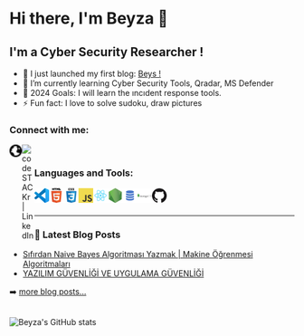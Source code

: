 # Hi there, I'm Beyza 👋

## I'm a Cyber Security Researcher !

- 🔭 I just launched my first blog: [Beys !][website]
- 🌱 I’m currently learning Cyber Security Tools, Qradar, MS Defender
- 🥅 2024 Goals: I will learn the ıncıdent response tools. 
- ⚡ Fun fact: I love to solve sudoku, draw pictures
  
### Connect with me:

[<img align="left" alt="codeSTACKr.com" width="22px" src="https://raw.githubusercontent.com/iconic/open-iconic/master/svg/globe.svg" />][website]
[<img align="left" alt="codeSTACKr | LinkedIn" width="22px" src="https://cdn.jsdelivr.net/npm/simple-icons@v3/icons/linkedin.svg" />][linkedin]
<br />

### Languages and Tools:

[<img align="left" alt="Visual Studio Code" width="26px" src="https://raw.githubusercontent.com/github/explore/80688e429a7d4ef2fca1e82350fe8e3517d3494d/topics/visual-studio-code/visual-studio-code.png" />][vscode]
[<img align="left" alt="HTML5" width="26px" src="https://raw.githubusercontent.com/github/explore/80688e429a7d4ef2fca1e82350fe8e3517d3494d/topics/html/html.png" />][html5]
[<img align="left" alt="CSS3" width="26px" src="https://raw.githubusercontent.com/github/explore/80688e429a7d4ef2fca1e82350fe8e3517d3494d/topics/css/css.png" />][css3]
[<img align="left" alt="JavaScript" width="26px" src="https://raw.githubusercontent.com/github/explore/80688e429a7d4ef2fca1e82350fe8e3517d3494d/topics/javascript/javascript.png" />][jsplaylist]
[<img align="left" alt="React" width="26px" src="https://raw.githubusercontent.com/github/explore/80688e429a7d4ef2fca1e82350fe8e3517d3494d/topics/react/react.png" />][reactplaylist]
[<img align="left" alt="Node.js" width="26px" src="https://raw.githubusercontent.com/github/explore/80688e429a7d4ef2fca1e82350fe8e3517d3494d/topics/nodejs/nodejs.png" />][nodejs]
[<img align="left" alt="SQL" width="26px" src="https://raw.githubusercontent.com/github/explore/80688e429a7d4ef2fca1e82350fe8e3517d3494d/topics/sql/sql.png" />][SQL]
[<img align="left" alt="MongoDB" width="26px" src="https://raw.githubusercontent.com/github/explore/80688e429a7d4ef2fca1e82350fe8e3517d3494d/topics/mongodb/mongodb.png" />][mongodb]
[<img align="left" alt="GitHub" width="26px" src="https://raw.githubusercontent.com/github/explore/78df643247d429f6cc873026c0622819ad797942/topics/github/github.png" />][Github]


<br/>
<br/>

---
### 📕 Latest Blog Posts

<!-- BLOG-POST-LIST:START -->
- [Sıfırdan Naive Bayes Algoritması Yazmak | Makine Öğrenmesi Algoritmaları](https://beyza-ta.medium.com/s%C4%B1f%C4%B1rdan-naive-bayes-algoritmas%C4%B1-yazmak-makine-%C3%B6%C4%9Frenmesi-algoritmalar%C4%B1-c3999676c680)
- [YAZILIM GÜVENLİĞİ VE UYGULAMA GÜVENLİĞİ](https://beyza-ta.medium.com/yazilim-g%C3%BCvenli%CC%87%C4%9Fi%CC%87-ve-uygulama-g%C3%BCvenli%CC%87%C4%9Fi%CC%87-f704ff4a29ee)

<!-- BLOG-POST-LIST:END -->

➡️ [more blog posts...](https://beyza-ta.medium.com/)
<br/>
<br/>

![Beyza's GitHub stats](https://github-readme-stats.vercel.app/api?username=beyza-ta&show_icons=true&theme=radical)


[website]: https://beyza-ta.medium.com/
[linkedin]: https://linkedin.com/in/beyza-taşçı-b02335166
[vscode]: https://code.visualstudio.com/
[html5]: https://www.w3schools.com/html/ 
[css3]: https://www.w3schools.com/css/default.asp
[jsplaylist]: https://www.w3schools.com/js/default.asplist=PLkwxH9e_vrALRJKu7wfXby3MKeflhTu6B
[reactplaylist]: https://tr.reactjs.org/
[Github]: https://github.com/
[mongodb]: https://www.mongodb.com/2
[nodejs]: https://nodejs.org/en/
[SQL]: https://www.w3schools.com/sql/

